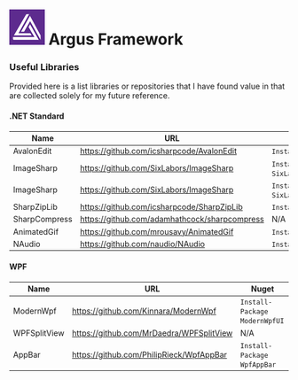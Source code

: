# ![Argus Framework Logo](https://raw.githubusercontent.com/blakepell/ArgusFramework/master/assets/Argus-Logo-Purple-64.png) Argus Framework

### Useful Libraries

Provided here is a list libraries or repositories that I have found value in that are collected solely for my future reference.

#### .NET Standard

Name | URL | Nuget
--- | --- | ---
AvalonEdit|https://github.com/icsharpcode/AvalonEdit|`Install-Package AvalonEdit`
ImageSharp|https://github.com/SixLabors/ImageSharp|`Install-Package SixLabors.ImageSharp`
ImageSharp|https://github.com/SixLabors/ImageSharp|`Install-Package SixLabors.ImageSharp.Drawing`
SharpZipLib|https://github.com/icsharpcode/SharpZipLib|`Install-Package SharpZipLib`
SharpCompress|https://github.com/adamhathcock/sharpcompress|N/A
AnimatedGif|https://github.com/mrousavy/AnimatedGif|`Install-Package AnimatedGif`
NAudio|https://github.com/naudio/NAudio|`Install-Package NAudio`

#### WPF

Name | URL | Nuget
--- | --- | ---
ModernWpf|https://github.com/Kinnara/ModernWpf|`Install-Package ModernWpfUI`
WPFSplitView|https://github.com/MrDaedra/WPFSplitView|N/A
AppBar|https://github.com/PhilipRieck/WpfAppBar|`Install-Package WpfAppBar`